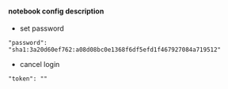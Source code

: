 #### notebook config description

- set password
```
"password": "sha1:3a20d60ef762:a08d08bc0e1368f6df5efd1f467927084a719512"
```
- cancel login
```
"token": ""
```